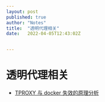 ```yaml
---
layout: post
published: true
author: "Notes"
title:  "透明代理相关"
date:   2022-04-05T12:43:02Z


---
```


# 透明代理相关

*   [TPROXY 与 docker 失效的原理分析](https://hackerl.github.io/2020/09/11/%E8%BD%AF%E8%B7%AF%E7%94%B1%E6%8A%98%E8%85%BE%E8%AE%B0%E5%BD%95%E4%BA%8C/)

